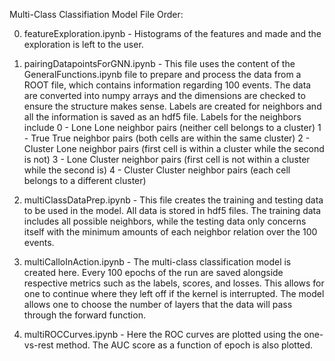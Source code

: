 Multi-Class Classifiation Model File Order:

  0. featureExploration.ipynb - Histograms of the features and made and the exploration is left to the user.
  
  1. pairingDatapointsForGNN.ipynb - This file uses the content of the GeneralFunctions.ipynb file to prepare and process the data from a ROOT file, which contains
information regarding 100 events. The data are converted into numpy arrays and the dimensions are checked to ensure the structure makes sense. Labels are created for
neighbors and all the information is saved as an hdf5 file. Labels for the neighbors include
      0 - Lone Lone neighbor pairs (neither cell belongs to a cluster)
      1 - True True neighbor pairs (both cells are within the same cluster)
      2 - Cluster Lone neighbor pairs (first cell is within a cluster while the second is not)
      3 - Lone Cluster neighbor pairs (first cell is not within a cluster while the second is)
      4 - Cluster Cluster neighbor pairs (each cell belongs to a different cluster)
     
  2. multiClassDataPrep.ipynb - This file creates the training and testing data to be used in the model. All data is stored in hdf5 files. The training data includes
all possible neighbors, while the testing data only concerns itself with the minimum amounts of each neighbor relation over the 100 events.
  
  3. multiCalloInAction.ipynb - The multi-class classification model is created here. Every 100 epochs of the run are saved alongside respective metrics such as the
labels, scores, and losses. This allows for one to continue where they left off if the kernel is interrupted. The model allows one to choose the number of layers that
the data will pass through the forward function.

  4. multiROCCurves.ipynb - Here the ROC curves are plotted using the one-vs-rest method. The AUC score as a function of epoch is also plotted.

